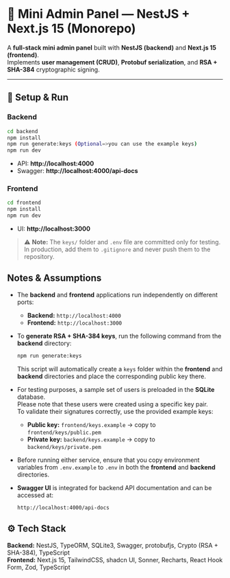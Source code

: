 # 🧩 Mini Admin Panel — NestJS + Next.js 15 (Monorepo)

A **full-stack mini admin panel** built with **NestJS (backend)** and **Next.js 15 (frontend)**.  
Implements **user management (CRUD)**, **Protobuf serialization**, and **RSA + SHA-384** cryptographic signing.

---

## 🚀 Setup & Run

### Backend

```bash
cd backend
npm install
npm run generate:keys (Optional=>you can use the example keys)
npm run dev
```

- API: **http://localhost:4000**
- Swagger: **http://localhost:4000/api-docs**

### Frontend

```bash
cd frontend
npm install
npm run dev
```

- UI: **http://localhost:3000**

> ⚠️ **Note:** The `keys/` folder and `.env` file are committed only for testing.  
> In production, add them to `.gitignore` and never push them to the repository.

## Notes & Assumptions

- The **backend** and **frontend** applications run independently on different ports:

  - **Backend:** `http://localhost:4000`
  - **Frontend:** `http://localhost:3000`

- To **generate RSA + SHA-384 keys**, run the following command from the **backend** directory:

  ```bash
  npm run generate:keys
  ```

  This script will automatically create a `keys` folder within the **frontend** and **backend** directories and place the corresponding public key there.

- For testing purposes, a sample set of users is preloaded in the **SQLite** database.  
  Please note that these users were created using a specific key pair.  
  To validate their signatures correctly, use the provided example keys:

  - **Public key:** `frontend/keys.example` → copy to `frontend/keys/public.pem`
  - **Private key:** `backend/keys.example` → copy to `backend/keys/private.pem`

- Before running either service, ensure that you copy environment variables from `.env.example` to `.env` in both the **frontend** and **backend** directories.

- **Swagger UI** is integrated for backend API documentation and can be accessed at:
  ```
  http://localhost:4000/api-docs
  ```

## ⚙️ Tech Stack

**Backend:** NestJS, TypeORM, SQLite3, Swagger, protobufjs, Crypto (RSA + SHA-384), TypeScript  
**Frontend:** Next.js 15, TailwindCSS, shadcn UI, Sonner, Recharts, React Hook Form, Zod, TypeScript
